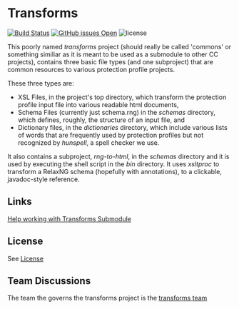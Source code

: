 # Transforms 
[![Build Status](https://travis-ci.com/commoncriteria/transforms.svg?branch=master)](https://travis-ci.com/commoncriteria/transforms)
[![GitHub issues Open](https://img.shields.io/github/issues/commoncriteria/transforms.svg?maxAge=2592000)](https://github.com/commoncriteria/transforms/issues) 
![license](https://img.shields.io/badge/license-Unlicensed-blue.svg)

This poorly named _transforms_ project (should really be called 'commons' or something similiar as it is meant to be used as a submodule to other CC projects),
contains three basic file types (and one subproject) that are common resources to various protection profile projects.

These three types are:
* XSL Files, in the project's top directory, which transform the protection profile input file into
  various readable html documents,
* Schema Files (currently just schema.rng) in the _schemas_ directory, which defines, roughly, the structure of an input file, and
* Dictionary files, in the _dictionaries_ directory, which include various lists of words that are frequently used by protection
profiles but not recognized by _hunspell_, a spell checker we use.

It also contains a subproject, _rng-to-html_, in the _schemas_ directory and 
it is used by executing the shell script in the _bin_ directory. 
It uses _xsltproc_ to transform a RelaxNG schema (hopefully with annotations), to a clickable, javadoc-style reference.

## Links
[Help working with Transforms Submodule](https://github.com/commoncriteria/transforms/wiki/Working-with-Transforms-as-a-Submodule)

## License

See [License](./LICENSE)

## Team Discussions
The team the governs the transforms project is the [transforms team](https://github.com/orgs/commoncriteria/teams/transforms)
